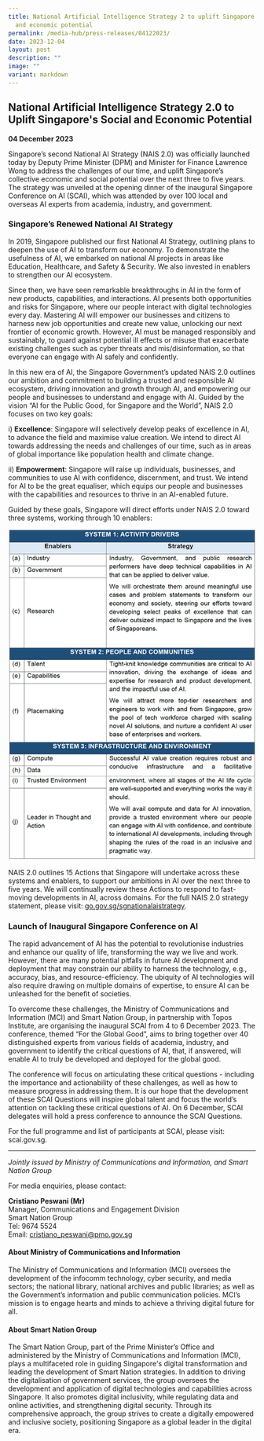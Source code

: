 ```yaml
---
title: National Artificial Intelligence Strategy 2 to uplift Singapore's social
  and economic potential
permalink: /media-hub/press-releases/04122023/
date: 2023-12-04
layout: post
description: ""
image: ""
variant: markdown
---
```

## National Artificial Intelligence Strategy 2.0 to Uplift Singapore's Social and Economic Potential

**04 December 2023**

Singapore’s second National AI Strategy (NAIS 2.0) was officially launched today by Deputy Prime Minister (DPM) and Minister for Finance Lawrence Wong to address the challenges of our time, and uplift Singapore’s collective economic and social potential over the next three to five years. The strategy was unveiled at the opening dinner of the inaugural Singapore Conference on AI (SCAI), which was attended by over 100 local and overseas AI experts from academia, industry, and government.

### Singapore’s Renewed National AI Strategy

In 2019, Singapore published our first National AI Strategy, outlining plans to deepen the use of AI to transform our economy. To demonstrate the usefulness of AI, we embarked on national AI projects in areas like Education, Healthcare, and Safety &amp; Security. We also invested in enablers to strengthen our AI ecosystem.

Since then, we have seen remarkable breakthroughs in AI in the form of new products, capabilities, and interactions. AI presents both opportunities and risks for Singapore, where our people interact with digital technologies every day. Mastering AI will empower our businesses and citizens to harness new job opportunities and create new value, unlocking our next frontier of economic growth. However, AI must be managed responsibly and sustainably, to guard against potential ill effects or misuse that exacerbate existing challenges such as cyber threats and mis/disinformation, so that everyone can engage with AI safely and confidently.

In this new era of AI, the Singapore Government’s updated NAIS 2.0 outlines our ambition and commitment to building a trusted and responsible AI ecosystem, driving innovation and growth through AI, and empowering our people and businesses to understand and engage with AI. Guided by the vision “AI for the Public Good, for Singapore and the World”, NAIS 2.0 focuses on two key goals:

i) **Excellence**: Singapore will selectively develop peaks of excellence in AI, to advance the field and maximise value creation. We intend to direct AI towards addressing the needs and challenges of our time, such as in areas of global importance like population health and climate change.

ii) **Empowerment**: Singapore will raise up individuals, businesses, and communities to use AI with confidence, discernment, and trust. We intend for AI to be the great equaliser, which equips our people and businesses with the capabilities and resources to thrive in an AI-enabled future.

Guided by these goals, Singapore will direct efforts under NAIS 2.0 toward three systems, working through 10 enablers:

![](/images/SCAI_full_table.png)

NAIS 2.0 outlines 15 Actions that Singapore will undertake across these systems and enablers, to support our ambitions in AI over the next three to five years. We will continually review these Actions to respond to fast-moving developments in AI, across domains. For the full NAIS 2.0 strategy statement, please visit: [go.gov.sg/sgnationalaistrategy](https://go.gov.sg/sgnationalaistrategy).

### Launch of Inaugural Singapore Conference on AI

The rapid advancement of AI has the potential to revolutionise industries and enhance our quality of life, transforming the way we live and work. However, there are many potential pitfalls in future AI development and deployment that may constrain our ability to harness the technology, e.g., accuracy, bias, and resource-efficiency. The ubiquity of AI technologies will also require drawing on multiple domains of expertise, to ensure AI can be unleashed for the benefit of societies.

To overcome these challenges, the Ministry of Communications and Information (MCI) and Smart Nation Group, in partnership with Topos Institute, are organising the inaugural SCAI from 4 to 6 December 2023. The conference, themed “For the Global Good”, aims to bring together over 40 distinguished experts from various fields of academia, industry, and government to identify the critical questions of AI, that, if answered, will enable AI to truly be developed and deployed for the global good.

The conference will focus on articulating these critical questions - including the importance and actionability of these challenges, as well as how to measure progress in addressing them. It is our hope that the development of these SCAI Questions will inspire global talent and focus the world’s attention on tackling these critical questions of AI. On 6 December, SCAI delegates will hold a press conference to announce the SCAI Questions.

For the full programme and list of participants at SCAI, please visit: scai.gov.sg.


---

*Jointly issued by Ministry of Communications and Information, and Smart Nation Group*

For media enquiries, please contact:

**Cristiano Peswani (Mr)**<br>
Manager, Communications and Engagement Division<br>
Smart Nation Group<br>
Tel: 9674 5524<br>
Email: cristiano_peswani@pmo.gov.sg

#### About Ministry of Communications and Information
The Ministry of Communications and Information (MCI) oversees the development of the infocomm technology, cyber security, and media sectors; the national library, national archives and public libraries; as well as the Government’s information and public communication policies. MCI’s mission is to engage hearts and minds to achieve a thriving digital future for all.

#### About Smart Nation Group
The Smart Nation Group, part of the Prime Minister’s Office and administered by the Ministry of Communications and Information (MCI), plays a multifaceted role in guiding Singapore's digital transformation and leading the development of Smart Nation strategies. In addition to driving the digitalisation of government services, the group oversees the development and application of digital technologies and capabilities across Singapore. It also promotes digital inclusivity, while regulating data and online activities, and strengthening digital security. Through its comprehensive approach, the group strives to create a digitally empowered and inclusive society, positioning Singapore as a global leader in the digital era.